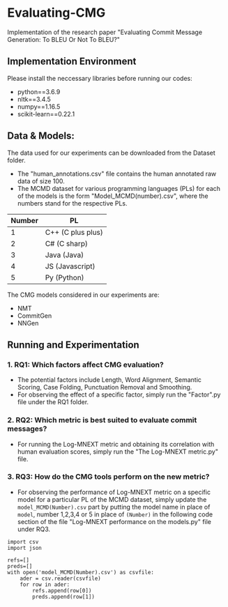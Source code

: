 # Evaluating-CMG
Implementation of the research paper "Evaluating Commit Message Generation: To BLEU Or Not To BLEU?"

## Implementation Environment

Please install the neccessary libraries before running our codes:

- python==3.6.9
- nltk==3.4.5
- numpy==1.16.5
- scikit-learn==0.22.1

## Data & Models:

The data used for our experiments can be downloaded from the Dataset folder.
- The "human_annotations.csv" file contains the human annotated raw data of size 100.
- The MCMD dataset for various programming languages (PLs) for each of the models is the form "Model_MCMD(number).csv", where the numbers stand for the respective PLs.

| Number | PL |
| ------------- | ----------------- |
| 1 | C++ (C plus plus)|
| 2 | C# (C sharp)|
| 3 | Java (Java)|
| 4 | JS (Javascript)|
| 5 | Py (Python)|

The CMG models considered in our experiments are:
- NMT
- CommitGen
- NNGen

## Running and Experimentation

### 1. RQ1: Which factors affect CMG evaluation?

- The potential factors include Length, Word Alignment, Semantic Scoring, Case Folding, Punctuation Removal and Smoothing.
- For observing the effect of a specific factor, simply run the "Factor".py file under the RQ1 folder.

### 2. RQ2: Which metric is best suited to evaluate commit messages?

- For running the Log-MNEXT metric and obtaining its correlation with human evaluation scores, simply run the "The Log-MNEXT metric.py" file.

### 3. RQ3: How do the CMG tools perform on the new metric?

- For observing the performance of Log-MNEXT metric on a specific model for a particular PL of the MCMD dataset, simply update the ```model_MCMD(Number).csv``` part by putting the model name in place of ```model```, number 1,2,3,4 or 5 in place of ```(Number)``` in the following code section of the file "Log-MNEXT performance on the models.py" file under RQ3.
```
import csv
import json

refs=[]
preds=[]
with open('model_MCMD(Number).csv') as csvfile:
    ader = csv.reader(csvfile)
    for row in ader:
        refs.append(row[0])
        preds.append(row[1])
```
